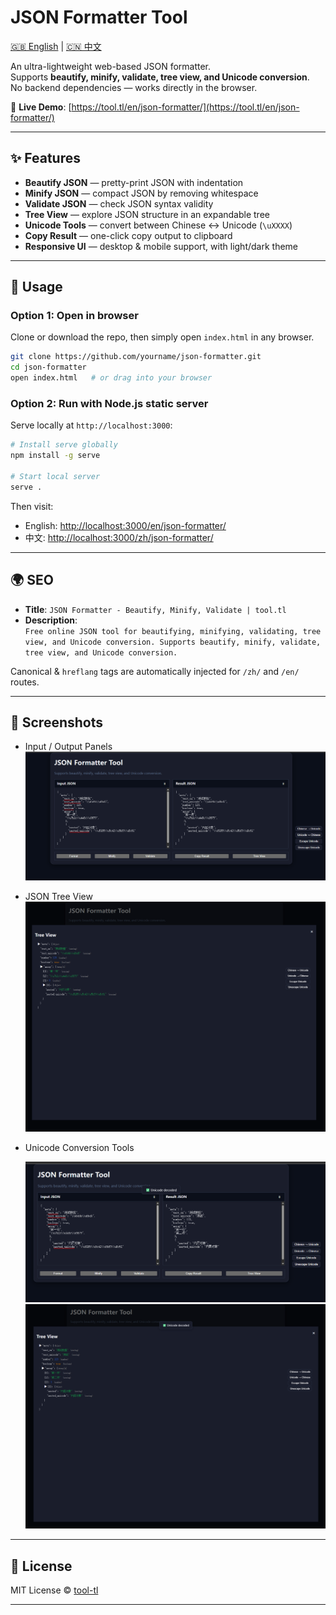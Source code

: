 # JSON Formatter Tool

[🇬🇧 English](README.md) | [🇨🇳 中文](README.zh.md)

An ultra-lightweight web-based JSON formatter.  
Supports **beautify, minify, validate, tree view, and Unicode conversion**.  
No backend dependencies — works directly in the browser.

🔗 **Live Demo**: [https://tool.tl/en/json-formatter/](https://tool.tl/en/json-formatter/)

---

## ✨ Features

- **Beautify JSON** — pretty-print JSON with indentation  
- **Minify JSON** — compact JSON by removing whitespace  
- **Validate JSON** — check JSON syntax validity  
- **Tree View** — explore JSON structure in an expandable tree  
- **Unicode Tools** — convert between Chinese ↔ Unicode (`\uXXXX`)  
- **Copy Result** — one-click copy output to clipboard  
- **Responsive UI** — desktop & mobile support, with light/dark theme  

---

## 🚀 Usage

### Option 1: Open in browser
Clone or download the repo, then simply open `index.html` in any browser.

```bash
git clone https://github.com/yourname/json-formatter.git
cd json-formatter
open index.html   # or drag into your browser
```

### Option 2: Run with Node.js static server
Serve locally at `http://localhost:3000`:

```bash
# Install serve globally
npm install -g serve

# Start local server
serve .
```

Then visit:  
- English: [http://localhost:3000/en/json-formatter/](http://localhost:3000/en/json-formatter/)  
- 中文: [http://localhost:3000/zh/json-formatter/](http://localhost:3000/zh/json-formatter/)  

---

## 🌍 SEO

- **Title**: `JSON Formatter - Beautify, Minify, Validate | tool.tl`  
- **Description**:  
  `Free online JSON tool for beautifying, minifying, validating, tree view, and Unicode conversion. Supports beautify, minify, validate, tree view, and Unicode conversion.`  

Canonical & `hreflang` tags are automatically injected for `/zh/` and `/en/` routes.

---

## 📸 Screenshots

- Input / Output Panels  
  ![Input/Output Screenshot](docs/images/screenshot-input-output.png)

- JSON Tree View  
  ![Tree View Screenshot](docs/images/screenshot-tree.png)

- Unicode Conversion Tools  

  ![Tree View Screenshot](docs/images/screenshot-unicode-conversion-tools-0.png)
  ![Tree View Screenshot](docs/images/screenshot-unicode-conversion-tools-1.png)

---

## 📄 License

MIT License © [tool-tl](https://tool.tl)

---
